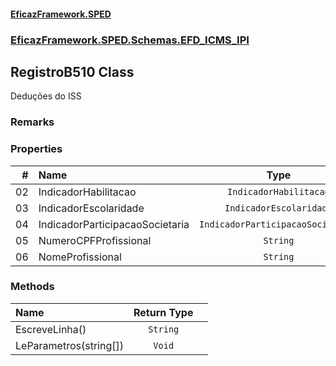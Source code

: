 #### [EficazFramework.SPED](EficazFrameworkSPED.md 'EficazFramework SPED')
### [EficazFramework.SPED.Schemas.EFD_ICMS_IPI](EficazFramework.SPED.Schemas.EFD_ICMS_IPI.md 'EficazFramework.SPED.Schemas.EFD_ICMS_IPI')

## RegistroB510 Class

Deduções do ISS

### Remarks
### Properties

| # | Name | Type | |
| ---: | :--- | :---: | :--- |
| 02 | IndicadorHabilitacao | `IndicadorHabilitacao` |  |
| 03 | IndicadorEscolaridade | `IndicadorEscolaridade` |  |
| 04 | IndicadorParticipacaoSocietaria | `IndicadorParticipacaoSocietaria` |  |
| 05 | NumeroCPFProfissional | `String` |  |
| 06 | NomeProfissional | `String` |  |
### Methods

| Name | Return Type | |
| :--- | :---: | :--- |
| EscreveLinha() | `String` |  |
| LeParametros(string[]) | `Void` |  |
